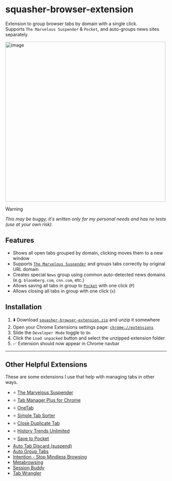 # squasher-browser-extension

Extension to group browser tabs by domain with a single click.  
Supports `The Marvelous Suspender` & `Pocket`, and auto-groups news sites separately.

<img width="500" alt="image" src="https://github.com/pirate/squasher-browser-extension/assets/511499/4d0528c2-41dc-4c4a-8cee-27e55f22755d">


> [!WARNING]
> *This may be buggy, it's written only for my personal needs and has no tests (use at your own risk).*

## Features

- Shows all open tabs grouped by domain, clicking moves them to a new window
- Supports [`The Marvelous Suspender`](https://chromewebstore.google.com/detail/the-marvellous-suspender/noogafoofpebimajpfpamcfhoaifemoa) and groups tabs correctly by original URL domain
- Creates special `News` group using common auto-detected news domains (e.g. `bloomberg.com`, `cnn.com`, etc.)
- Allows saving all tabs in group to [`Pocket`](https://getpocket.com) with one click (`P`)
- Allows closing all tabs in group with one click (`x`)

## Installation

1. ⬇️ Download [`squasher-browser-extension.zip`](https://github.com/pirate/squasher-browser-extension/archive/refs/heads/main.zip) and unzip it somewhere
2. Open your Chrome Extensions settings page: [`chrome://extensions`](chrome://extensions/)
3. Slide the `Developer Mode` toggle to `On`
4. Click the `Load unpacked` button and select the unzipped extension folder
5. ✅ Extension should now appear in Chrome navbar

---

## Other Helpful Extensions

These are some extensions I use that help with managing tabs in other ways.

- ⭐️ [The Marvelous Suspender](https://chromewebstore.google.com/detail/the-marvellous-suspender/noogafoofpebimajpfpamcfhoaifemoa)
- ⭐️ [Tab Manager Plus for Chrome](https://chromewebstore.google.com/detail/tab-manager-plus-for-chro/cnkdjjdmfiffagllbiiilooaoofcoeff)
- ⭐️ [OneTab](https://chromewebstore.google.com/detail/onetab/chphlpgkkbolifaimnlloiipkdnihall)
- ⭐️ [Simple Tab Sorter](https://chromewebstore.google.com/detail/simple-tab-sorter/cgfpgnepljlgenjclbekbjdlgcodfmjp)
- ⭐️ [Close Duplicate Tab](https://chromewebstore.google.com/detail/close-duplicate-tab/lccfnphpgnpeghoffocbacbkohbapinm)
- ⭐️ [History Trends Unlimited](https://chromewebstore.google.com/detail/history-trends-unlimited/pnmchffiealhkdloeffcdnbgdnedheme)
- ⭐️ [Save to Pocket](https://chromewebstore.google.com/detail/save-to-pocket/niloccemoadcdkdjlinkgdfekeahmflj)
- [Auto Tab Discard (suspend)](https://chromewebstore.google.com/detail/auto-tab-discard-suspend/jhnleheckmknfcgijgkadoemagpecfol)
- [Auto Group Tabs](https://chromewebstore.google.com/detail/auto-group-tabs/danncghahncanipdoajmakdbeaophenb)
- [Intention - Stop Mindless Browsing](https://chromewebstore.google.com/detail/intention-stop-mindless-b/dladanhaondcgpahgiflodhckhoeohoe)
- [Metabrowsing](https://chromewebstore.google.com/detail/metabrowsing/mbebibdoedjcppilmibkdobpgooplbhi)
- [Session Buddy](https://chromewebstore.google.com/detail/session-buddy/edacconmaakjimmfgnblocblbcdcpbko)
- [Tab Wrangler](https://chromewebstore.google.com/detail/tab-wrangler/egnjhciaieeiiohknchakcodbpgjnchh)
